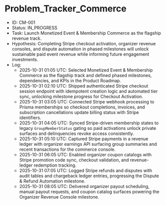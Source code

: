 # Problem_Tracker_Commerce

- ID: CM-001
- Status: IN_PROGRESS
- Task: Launch Monetized Event & Membership Commerce as the flagship revenue track.
- Hypothesis: Completing Stripe checkout activation, organizer revenue consoles, and dispute automation in phased milestones will unlock sustainable paid event revenue while informing future engagement investments.
- Log:
  - 2025-10-31 01:05 UTC: Selected Monetized Event & Membership Commerce as the flagship track and defined phased milestones, dependencies, and KPIs in the Product Roadmap.
  - 2025-10-31 02:10 UTC: Shipped authenticated Stripe checkout session endpoint with idempotent creation logic and automated tier sync, unlocking milestone progress for Checkout Activation.
  - 2025-10-31 03:05 UTC: Connected Stripe webhook processing to Prisma memberships so checkout completions, invoices, and subscription cancellations update billing status with Stripe identifiers.
  - 2025-10-31 04:05 UTC: Synced Stripe-driven membership states to legacy `GroupMemberStatus` gating so paid activations unlock private surfaces and delinquencies revoke access consistently.
  - 2025-10-31 05:10 UTC: Captured Stripe payments in a revenue ledger with organizer earnings API surfacing group summaries and recent transactions for the commerce console.
  - 2025-10-31 06:05 UTC: Enabled organizer coupon catalogs with Stripe promotion code sync, checkout validation, and revenue-ledger redemption tracking.
  - 2025-10-31 07:05 UTC: Logged Stripe refunds and disputes with audit tables and chargeback ledger entries, progressing the Dispute & Refund Automation milestone.
  - 2025-10-31 08:05 UTC: Delivered organizer payout scheduling, manual payout requests, and coupon catalog surfaces powering the Organizer Revenue Console milestone.
